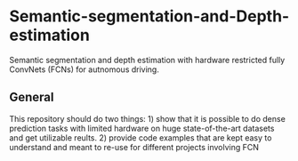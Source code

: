 # Semantic-segmentation-and-Depth-estimation
Semantic segmentation and depth estimation with hardware restricted fully ConvNets (FCNs) for autnomous driving.

## General
This repository should do two things: 1) show that it is possible to do dense prediction tasks with limited hardware on huge state-of-the-art datasets and get utilizable reults. 2) provide code examples that are kept easy to understand and meant to re-use for different projects involving FCN
